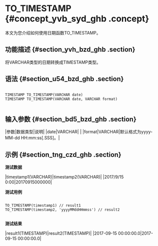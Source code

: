 # TO\_TIMESTAMP {#concept_yvb_syd_ghb .concept}

本文为您介绍如何使用日期函数TO\_TIMESTAMP。

## 功能描述 {#section_yvh_bzd_ghb .section}

将VARCHAR类型的日期转换成TIMESTAMP类型。

## 语法 {#section_u54_bzd_ghb .section}

```

TIMESTAMP TO_TIMESTAMP(VARCHAR date)
TIMESTAMP TO_TIMESTAMP(VARCHAR date, VARCHAR format)


```

## 输入参数 {#section_bd5_bzd_ghb .section}

|参数|数据类型|说明|
|date|VARCHAR| |
|format|VARCHAR|默认格式为yyyy-MM-dd HH:mm:ss\[.SSS\]。|

## 示例 {#section_tng_czd_ghb .section}

**测试数据**

|timestamp1\(VARCHAR\)|timestamp2\(VARCHAR\)|
|2017/9/15 0:00|20170915000000|

**测试用例**

```

TO_TIMESTAMP(timestamp1) // result1
TO_TIMESTAMP(timestamp2, 'yyyyMMddHHmmss') // result2


```

**测试结果**

|result1\(TIMESTAMP\)|result2\(TIMESTAMP\)|
|2017-09-15 00:00:00.0|2017-09-15 00:00:00.0|

